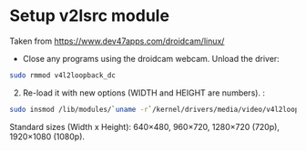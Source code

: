 # Setup v2lsrc module

Taken from https://www.dev47apps.com/droidcam/linux/

- Close any programs using the droidcam webcam. Unload the driver:
```bash
sudo rmmod v4l2loopback_dc
```

2. Re-load it with new options (WIDTH and HEIGHT are numbers). :

```bash
sudo insmod /lib/modules/`uname -r`/kernel/drivers/media/video/v4l2loopback-dc.ko width=WIDTH height=HEIGHT
```

Standard sizes (Width x Height): 640×480, 960×720, 1280×720 (720p), 1920×1080 (1080p).
